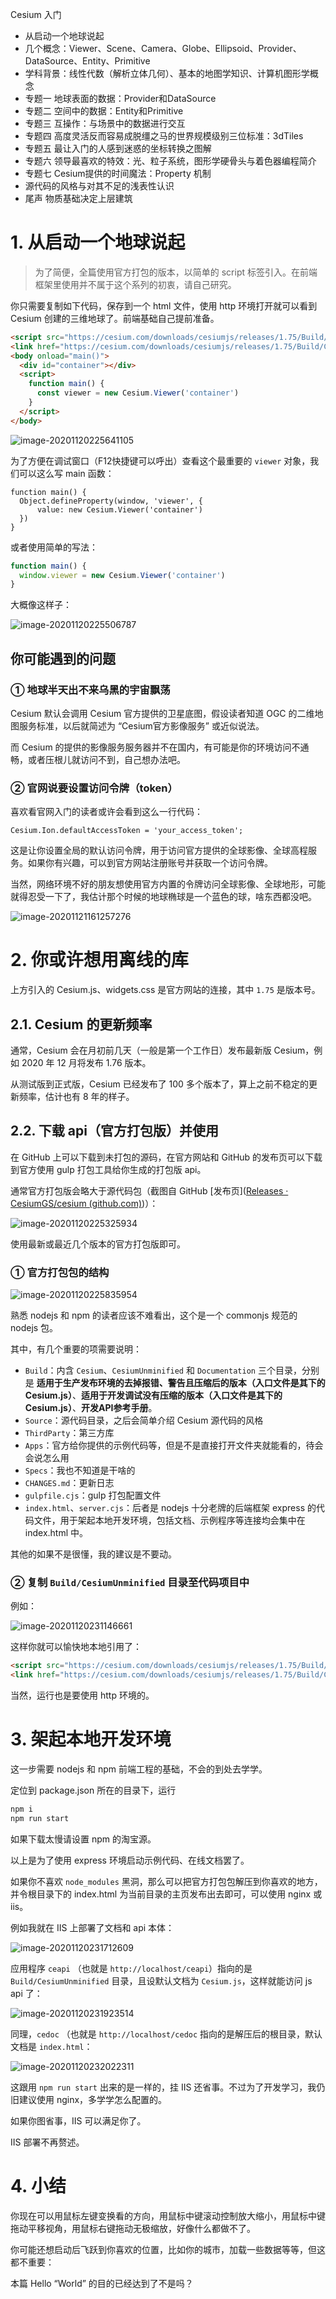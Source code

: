 Cesium 入门

- 从启动一个地球说起
- 几个概念：Viewer、Scene、Camera、Globe、Ellipsoid、Provider、DataSource、Entity、Primitive
- 学科背景：线性代数（解析立体几何）、基本的地图学知识、计算机图形学概念
- 专题一 地球表面的数据：Provider和DataSource
- 专题二 空间中的数据：Entity和Primitive
- 专题三 互操作：与场景中的数据进行交互
- 专题四 高度灵活反而容易成脱缰之马的世界规模级别三位标准：3dTiles
- 专题五 最让入门的人感到迷惑的坐标转换之图解
- 专题六 领导最喜欢的特效：光、粒子系统，图形学硬骨头与着色器编程简介
- 专题七 Cesium提供的时间魔法：Property 机制
- 源代码的风格与对其不足的浅表性认识
- 尾声 物质基础决定上层建筑



# 1. 从启动一个地球说起

> 为了简便，全篇使用官方打包的版本，以简单的 script 标签引入。在前端框架里使用并不属于这个系列的初衷，请自己研究。

你只需要复制如下代码，保存到一个 html 文件，使用 http 环境打开就可以看到 Cesium 创建的三维地球了。前端基础自己提前准备。

``` html
<script src="https://cesium.com/downloads/cesiumjs/releases/1.75/Build/Cesium/Cesium.js"></script>
<link href="https://cesium.com/downloads/cesiumjs/releases/1.75/Build/Cesium/Widgets/widgets.css" rel="stylesheet">
<body onload="main()">
  <div id="container"></div>
  <script>
  	function main() {
      const viewer = new Cesium.Viewer('container')
    }
  </script>    
</body>
```

![image-20201120225641105](attachments/image-20201120225641105.png)

为了方便在调试窗口（F12快捷键可以呼出）查看这个最重要的 `viewer` 对象，我们可以这么写 main 函数：

``` JS
function main() {
  Object.defineProperty(window, 'viewer', {
      value: new Cesium.Viewer('container')
  })
}
```

或者使用简单的写法：

``` js
function main() {
  window.viewer = new Cesium.Viewer('container')
}
```

大概像这样子：

![image-20201120225506787](attachments/image-20201120225506787.png)

## 你可能遇到的问题

### ① 地球半天出不来乌黑的宇宙飘荡

Cesium 默认会调用 Cesium 官方提供的卫星底图，假设读者知道 OGC 的二维地图服务标准，以后就简述为 “Cesium官方影像服务” 或近似说法。

而 Cesium 的提供的影像服务服务器并不在国内，有可能是你的环境访问不通畅，或者压根儿就访问不到，自己想办法吧。

### ② 官网说要设置访问令牌（token）

喜欢看官网入门的读者或许会看到这么一行代码：

``` JS
Cesium.Ion.defaultAccessToken = 'your_access_token';
```

这是让你设置全局的默认访问令牌，用于访问官方提供的全球影像、全球高程服务。如果你有兴趣，可以到官方网站注册账号并获取一个访问令牌。

当然，网络环境不好的朋友想使用官方内置的令牌访问全球影像、全球地形，可能就得忍受一下了，我估计那个时候的地球椭球是一个蓝色的球，啥东西都没吧。

![image-20201121161257276](attachments/image-20201121161257276.png)

# 2. 你或许想用离线的库

上方引入的 Cesium.js、widgets.css 是官方网站的连接，其中 `1.75` 是版本号。

## 2.1. Cesium 的更新频率

通常，Cesium 会在月初前几天（一般是第一个工作日）发布最新版 Cesium，例如 2020 年 12 月将发布 1.76 版本。

从测试版到正式版，Cesium 已经发布了 100 多个版本了，算上之前不稳定的更新频率，估计也有 8 年的样子。

## 2.2. 下载 api（官方打包版）并使用

在 GitHub 上可以下载到未打包的源码，在官方网站和 GitHub 的发布页可以下载到官方使用 gulp 打包工具给你生成的打包版 api。

通常官方打包版会略大于源代码包（截图自 GitHub [发布页]([Releases · CesiumGS/cesium (github.com)](https://github.com/CesiumGS/cesium/releases))）：

![image-20201120225325934](attachments/image-20201120225325934.png)

使用最新或最近几个版本的官方打包版即可。

### ① 官方打包包的结构

![image-20201120225835954](attachments/image-20201120225835954.png)

熟悉 nodejs 和 npm 的读者应该不难看出，这个是一个 commonjs 规范的 nodejs 包。

其中，有几个重要的项需要说明：

- `Build`：内含 `Cesium`、`CesiumUnminified` 和 `Documentation` 三个目录，分别是 **适用于生产发布环境的去掉报错、警告且压缩后的版本（入口文件是其下的 Cesium.js）**、**适用于开发调试没有压缩的版本（入口文件是其下的 Cesium.js）**、**开发API参考手册**。
- `Source`：源代码目录，之后会简单介绍 Cesium 源代码的风格
- `ThirdParty`：第三方库
- `Apps`：官方给你提供的示例代码等，但是不是直接打开文件夹就能看的，待会会说怎么用
- `Specs`：我也不知道是干啥的
- `CHANGES.md`：更新日志
- `gulpfile.cjs`：gulp 打包配置文件
- `index.html`、`server.cjs`：后者是 nodejs 十分老牌的后端框架 express 的代码文件，用于架起本地开发环境，包括文档、示例程序等连接均会集中在 index.html 中。

其他的如果不是很懂，我的建议是不要动。

### ② 复制 `Build/CesiumUnminified` 目录至代码项目中

例如：

![image-20201120231146661](attachments/image-20201120231146661.png)

这样你就可以愉快地本地引用了：

``` HTML
<script src="https://cesium.com/downloads/cesiumjs/releases/1.75/Build/Cesium/Cesium.js"></script>
<link href="https://cesium.com/downloads/cesiumjs/releases/1.75/Build/Cesium/Widgets/widgets.css" rel="stylesheet">
```

当然，运行也是要使用 http 环境的。

# 3. 架起本地开发环境

这一步需要 nodejs 和 npm 前端工程的基础，不会的到处去学学。

定位到 package.json 所在的目录下，运行

```  BASH
npm i
npm run start
```

如果下载太慢请设置 npm 的淘宝源。

以上是为了使用 express 环境启动示例代码、在线文档罢了。

如果你不喜欢 `node_modules` 黑洞，那么可以把官方打包包解压到你喜欢的地方，并令根目录下的 index.html 为当前目录的主页发布出去即可，可以使用 nginx 或 iis。

例如我就在 IIS 上部署了文档和 api 本体：

![image-20201120231712609](attachments/image-20201120231712609.png)

应用程序 `ceapi` （也就是 `http://localhost/ceapi`）指向的是 `Build/CesiumUnminified` 目录，且设默认文档为 `Cesium.js`，这样就能访问 js api 了：

![image-20201120231923514](attachments/image-20201120231923514.png)

同理，`cedoc` （也就是 `http://localhost/cedoc` 指向的是解压后的根目录，默认文档是 `index.html`：

![image-20201120232022311](attachments/image-20201120232022311.png)

这跟用 `npm run start` 出来的是一样的，挂 IIS 还省事。不过为了开发学习，我仍旧建议使用 nginx，多学学怎么配置的。

如果你图省事，IIS 可以满足你了。

IIS 部署不再赘述。

# 4. 小结

你现在可以用鼠标左键变换看的方向，用鼠标中键滚动控制放大缩小，用鼠标中键拖动平移视角，用鼠标右键拖动无极缩放，好像什么都做不了。

你可能还想启动后飞跃到你喜欢的位置，比如你的城市，加载一些数据等等，但这都不重要：

本篇 Hello “World” 的目的已经达到了不是吗？